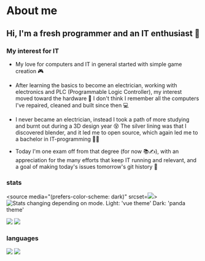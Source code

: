 # About me

## Hi, I'm a fresh programmer and an IT enthusiast 🌱

### My interest for IT

* My love for computers and IT in general started with simple game creation 🎮

* After learning the basics to become an electrician, working with electronics and PLC (Programmable Logic Controller), my interest moved toward the hardware 🔌 I don't think I remember all the computers I've repaired, cleaned and built since then 💻

* I never became an electrician, instead I took a path of more studying and burnt out during a 3D design year 😵 The silver lining was that I discovered blender, and it led me to open source, which again led me to a bachelor in IT-programming 👨‍💻

* Today I'm one exam off from that degree (for now 📚✍️), with an appreciation for the many efforts that keep IT running and relevant, and a goal of making today's issues tomorrow's git history 📜

[//]: # (site for guide on setup, and template code)
[//]: # (https://github.com/vn7n24fzkq/github-profile-summary-cards)

### stats

[//]: # (profile detail card)
<picture>
<source media="(prefers-color-scheme: dark)" srcset=![](http://vercel-gamingtruble.vercel.app/api/cards/profile-details?username=gamingtruble&theme=panda)>
 <source media="(prefer-color-scheme: light)" srcset="http://vercel-gamingtruble.vercel.app/api/cards/profile-details?username=gamingtruble&theme=vue">
 <img alt="Stats changing depending on mode. Light: 'vue theme' Dark: 'panda theme'" src="http://vercel-gamingtruble.vercel.app/api/cards/profile-details?username=gamingtruble&theme=vue">
</picture>

[//]: # (stats card and productive time card)
![](http://vercel-gamingtruble.vercel.app/api/cards/stats?username=gamingtruble&theme=panda) ![](http://vercel-gamingtruble.vercel.app/api/cards/productive-time?username=gamingtruble&theme=panda&utcOffset=1)

### languages

[//]: # (top language by repo card and top language by commit card)
![](http://vercel-gamingtruble.vercel.app/api/cards/repos-per-language?username=gamingtruble&theme=panda) ![](http://vercel-gamingtruble.vercel.app/api/cards/most-commit-language?username=gamingtruble&theme=panda)
